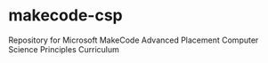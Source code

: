 # makecode-csp
Repository for Microsoft MakeCode Advanced Placement Computer Science Principles Curriculum
